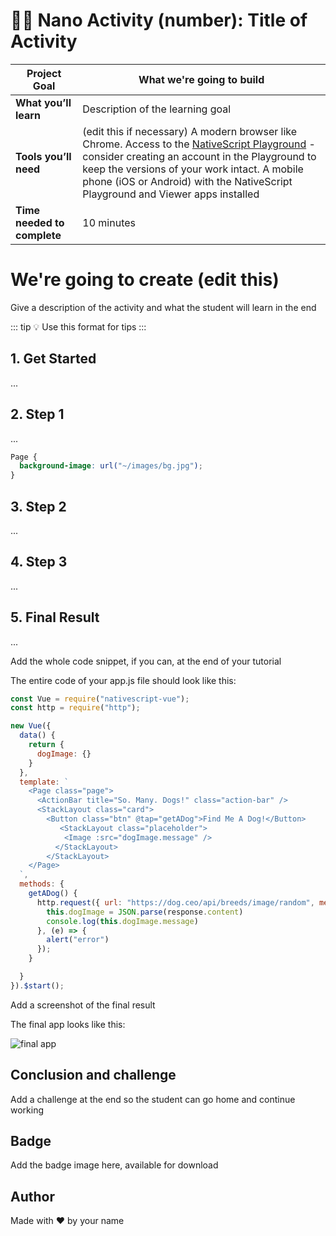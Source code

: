 # 👩‍🎓 Nano Activity (number): Title of Activity

| **Project Goal**            | What we're going to build                                                                                                                                   |
| --------------------------- | ------------------------------------------------------------------------------------------------------------------------------------------------------------------------------------------------ |
| **What you’ll learn**       | Description of the learning goal                                                                                             |
| **Tools you’ll need**       | (edit this if necessary) A modern browser like Chrome. Access to the [NativeScript Playground](http://play.nativescript.org) - consider creating an account in the Playground to keep the versions of your work intact. A mobile phone (iOS or Android) with the NativeScript Playground and Viewer apps installed |
| **Time needed to complete** | 10 minutes


# We're going to create (edit this)

Give a description of the activity and what the student will learn in the end

::: tip 💡
Use this format for tips
:::

## 1. Get Started

...

## 2. Step 1

...

```css
Page {
  background-image: url("~/images/bg.jpg");
}
```

## 3. Step 2

...

## 4. Step 3

...

## 5. Final Result

...

Add the whole code snippet, if you can, at the end of your tutorial

The entire code of your app.js file should look like this:

```js
const Vue = require("nativescript-vue");
const http = require("http");

new Vue({
  data() {
    return {
      dogImage: {}
    }
  },
  template: `
    <Page class="page">
      <ActionBar title="So. Many. Dogs!" class="action-bar" />
      <StackLayout class="card">
        <Button class="btn" @tap="getADog">Find Me A Dog!</Button>
           <StackLayout class="placeholder">
            <Image :src="dogImage.message" />
          </StackLayout>
        </StackLayout>
    </Page>
  `,
  methods: {
    getADog() {
      http.request({ url: "https://dog.ceo/api/breeds/image/random", method: "GET" }).then((response) => {
        this.dogImage = JSON.parse(response.content)
        console.log(this.dogImage.message)
      }, (e) => {
        alert("error")
      });
    }

  }
}).$start();
```

Add a screenshot of the final result

The final app looks like this:

![final app](./images/playground3.png)

## Conclusion and challenge

Add a challenge at the end so the student can go home and continue working

## Badge

Add the badge image here, available for download

## Author

Made with ❤️ by your name







